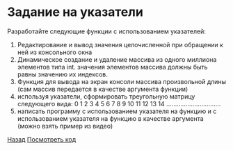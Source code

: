 # Задание на указатели

Разработайте следующие функции с использованием указателей:
1. Редактирование и вывод значения целочисленной при обращении к ней из консольного окна
2. Динамическое создание и удаление массива из одного миллиона элементов типа int. значения элементов массива должны быть равны значению их индексов.
3. Функция для вывода на экран консоли массива произвольной длины (сам массив передается в качестве аргумента функции)
4. используя указатели, сформировать треугольную матрицу следующего вида:
0
1 2
3 4 5
6 7 8 9 
10 11 12 13 14
...............................
5. написать программу с использованием указателя на функцию и с использованием указателя на функцию в качестве аргумента (можно взять пример из видео)

[Назад](../README.md)
[Посмотреть код](../ProgramInC/Z2pointers.c)